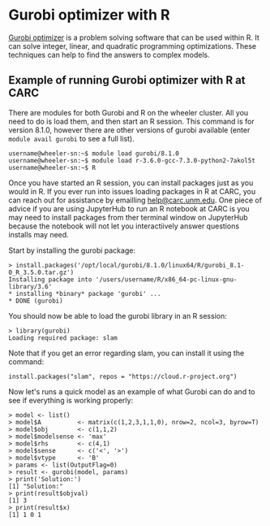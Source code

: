 # Gurobi optimizer with R

[Gurobi optimizer](https://www.gurobi.com/products/gurobi-optimizer/) is a problem solving software that can be used within R. It can solve integer, linear, and quadratic
programming optimizations. These techniques can help to find the answers to complex models. 


## Example of running Gurobi optimizer with R at CARC

There are modules for both Gurobi and R on the wheeler cluster. All you need to do is load them, and then start an R
session. This command is for version 8.1.0, however there are other versions of gurobi available (enter `module avail gurobi` to see a full list).
```
username@wheeler-sn:~$ module load gurobi/8.1.0
username@wheeler-sn:~$ module load r-3.6.0-gcc-7.3.0-python2-7akol5t
username@wheeler-sn:~$ R
```
Once you have started an R session, you can install packages just as you would in R. If you ever run into issues loading 
packages in R at CARC, you can reach out for assistance by emailling help@carc.unm.edu. One piece of advice if you are using 
JupyterHub to run an R notebook at CARC is you may need to install packages from ther terminal window on JupyterHub because 
the notebook will not let you interactiively answer questions installs may need. 

Start by installing the gurobi package:
```
> install.packages('/opt/local/gurobi/8.1.0/linux64/R/gurobi_8.1-0_R_3.5.0.tar.gz')
Installing package into '/users/username/R/x86_64-pc-linux-gnu-library/3.6'
* installing *binary* package 'gurobi' ...
* DONE (gurobi)
```
You should now be able to load the gurobi library in an R session:
```
> library(gurobi)
Loading required package: slam
```
Note that if you get an error regarding slam, you can install it using the command:
```
install.packages("slam", repos = "https://cloud.r-project.org")
```
Now let's runs a quick model as an example of what Gurobi can do and to see if everything is working properly: 
```
> model <- list()
> model$A          <- matrix(c(1,2,3,1,1,0), nrow=2, ncol=3, byrow=T)
> model$obj        <- c(1,1,2)
> model$modelsense <- 'max'
> model$rhs        <- c(4,1)
> model$sense      <- c('<', '>')
> model$vtype      <- 'B'
> params <- list(OutputFlag=0)
> result <- gurobi(model, params)
> print('Solution:')
[1] "Solution:"
> print(result$objval)
[1] 3
> print(result$x)
[1] 1 0 1
```
